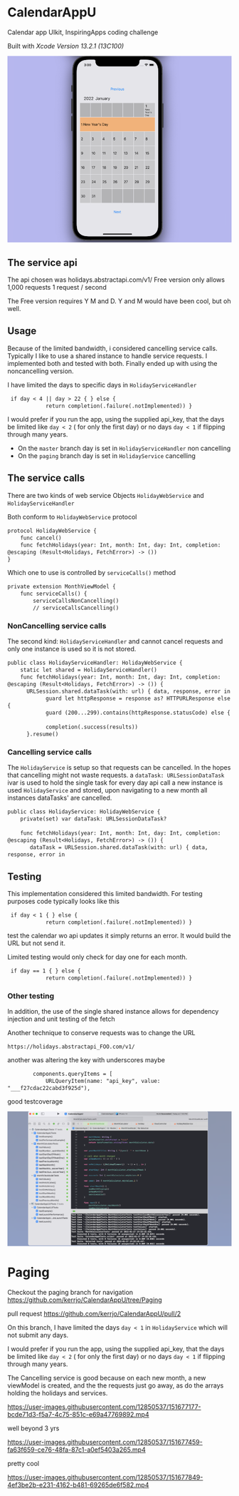 # CalendarAppU
Calendar app UIkit, InspiringApps coding challenge

Built with *Xcode Version 13.2.1 (13C100)*

![alt text](https://github.com/kerrjo/CalendarAppU/blob/master/Screen%20Shot%202022-01-29%20at%203.04.48%20AM.png)

## The service api
The api chosen was holidays.abstractapi.com/v1/
Free version only allows 1,000 requests 1 request / second

The Free version requires Y M and D.   Y and M would have been cool, but oh well.

## Usage
Because of the limited bandwidth, i considered cancelling service calls. Typically I like to use a shared instance to handle service requests. I implemented both and tested with both. Finally ended up with using the noncancelling version.

I have limited the days to specific days in `HolidayServiceHandler`
```
 if day < 4 || day > 22 { } else {
            return completion(.failure(.notImplemented)) }
```
I would prefer if you run the app, using the supplied api_key, that the days be limited like `day < 2` ( for only the first day)
or no days `day < 1` if flipping through many years.

- On the `master` branch day is set in `HolidayServiceHandler` non cancelling
- On the `paging` branch day is set in `HolidayService` cancelling

## The service calls
There are two kinds of web service Objects `HolidayWebService` and `HolidayServiceHandler`

Both conform to `HolidayWebService` protocol
```
protocol HolidayWebService {
    func cancel()
    func fetchHolidays(year: Int, month: Int, day: Int, completion: @escaping (Result<Holidays, FetchError>) -> ())
}
```
Which one to use is controlled by `serviceCalls()` method
```
private extension MonthViewModel {
    func serviceCalls() {
        serviceCallsNonCancelling()
        // serviceCallsCancelling()
```
### NonCancelling service calls
The second kind: `HolidayServiceHandler` and cannot cancel requests and only one instance is used so it is not stored. 
```
public class HolidayServiceHandler: HolidayWebService {
    static let shared = HolidayServiceHandler()
    func fetchHolidays(year: Int, month: Int, day: Int, completion: @escaping (Result<Holidays, FetchError>) -> ()) {
      URLSession.shared.dataTask(with: url) { data, response, error in
            guard let httpResponse = response as? HTTPURLResponse else {
            guard (200...299).contains(httpResponse.statusCode) else {
            
            completion(.success(results))
      }.resume()
```
### Cancelling service calls
The `HolidayService` is setup so that requests can be cancelled. In the hopes that cancelling might not waste requests. a `dataTask: URLSessionDataTask` ivar is used to hold the single task for every day api call a new instance is used `HolidayService` and stored, upon navigating to a new month all instances dataTasks' are cancelled.
```
public class HolidayService: HolidayWebService {
    private(set) var dataTask: URLSessionDataTask?
    
    func fetchHolidays(year: Int, month: Int, day: Int, completion: @escaping (Result<Holidays, FetchError>) -> ()) {    
       dataTask = URLSession.shared.dataTask(with: url) { data, response, error in            
```
## Testing
This implementation considered this limited bandwidth. For testing purposes code typically looks like this 
```
 if day < 1 { } else {
            return completion(.failure(.notImplemented)) }
```
test the calendar wo api updates it simply returns an error. It would build the URL but not send it.

Limited testing would only check for day one for each month.
```
 if day == 1 { } else {
            return completion(.failure(.notImplemented)) }
```
### Other testing
In addition, the use of the single shared instance allows for dependency injection and unit testing of the fetch

Another technique to conserve requests was to change the URL
```
https://holidays.abstractapi_FOO.com/v1/
```
another was altering the key with underscores maybe
```
        components.queryItems = [
            URLQueryItem(name: "api_key", value: "___f27cdac22cabd3f925d"),
```

good testcoverage

![alt text](https://github.com/kerrjo/CalendarAppU/blob/master/Screen%20Shot%202022-01-27%20at%208.11.00%20PM.png)

# Paging

Checkout the paging branch for navigation https://github.com/kerrjo/CalendarAppU/tree/Paging

pull request 
https://github.com/kerrjo/CalendarAppU/pull/2

On this branch, I have limited the days `day < 1` in `HolidayService` which will not submit any days.

I would prefer if you run the app, using the supplied api_key, that the days be limited like `day < 2` ( for only the first day)
or no days `day < 1` if flipping through many years.

The Cancelling service is good because on each new month, a new viewModel is created, and the the requests just go away, as do the arrays holding the holidays and services.


https://user-images.githubusercontent.com/12850537/151677177-bcde71d3-f5a7-4c75-851c-e69a47769892.mp4

well beyond 3 yrs

https://user-images.githubusercontent.com/12850537/151677459-fa63f659-ce76-48fa-87c1-a0ef5403a265.mp4

pretty cool

https://user-images.githubusercontent.com/12850537/151677849-4ef3be2b-e231-4162-b481-69265de6f582.mp4




